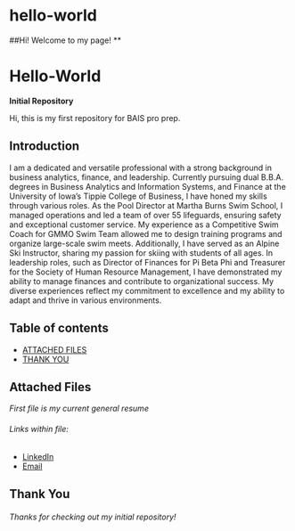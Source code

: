 # hello-world
##Hi! Welcome to my page!
** 

# Hello-World
**Initial Repository**

Hi, this is my first repository for BAIS pro prep. 
## Introduction
I am a dedicated and versatile professional with a strong background in business analytics, finance, and leadership. Currently pursuing dual B.B.A. degrees in Business Analytics and Information Systems, and Finance at the University of Iowa’s Tippie College of Business, I have honed my skills through various roles. As the Pool Director at Martha Burns Swim School, I managed operations and led a team of over 55 lifeguards, ensuring safety and exceptional customer service. My experience as a Competitive Swim Coach for GMMO Swim Team allowed me to design training programs and organize large-scale swim meets. Additionally, I have served as an Alpine Ski Instructor, sharing my passion for skiing with students of all ages. In leadership roles, such as Director of Finances for Pi Beta Phi and Treasurer for the Society of Human Resource Management, I have demonstrated my ability to manage finances and contribute to organizational success. My diverse experiences reflect my commitment to excellence and my ability to adapt and thrive in various environments.
## Table of contents
- [ATTACHED FILES](#Attached-Files)
- [THANK YOU](#Thank-You)
  
## Attached Files
*First file is my current general resume*
###### Links within file:
- [LinkedIn]((https://www.linkedin.com/in/anne-oddan/))  
- [Email](mailto:anne-oddan@gmail.com)

## Thank You
###### Thanks for checking out my initial repository!
